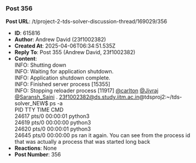 ### Post 356
**Post URL**: /t/project-2-tds-solver-discussion-thread/169029/356
- **ID**: 615816
- **Author**: Andrew David (23f1002382)
- **Created At**: 2025-04-06T06:34:51.535Z
- **Reply To**: Post 355 (Andrew David, 23f1002382)
- **Content**:  
  INFO:     Shutting down<br>
INFO:     Waiting for application shutdown.<br>
INFO:     Application shutdown complete.<br>
INFO:     Finished server process [15355]<br>
INFO:     Stopping reloader process [11917]
<a class="mention" href="/u/carlton">@carlton</a> <a class="mention" href="/u/jivraj">@Jivraj</a> <a class="mention" href="/u/saransh_saini">@Saransh_Saini</a> .
23f1002382@ds.study.iitm.ac.in@tdsproj2:~/tds-solver_NEW$ ps -a<br>
PID TTY          TIME CMD<br>
24617 pts/0    00:00:01 python3<br>
24619 pts/0    00:00:00 python3<br>
24620 pts/0    00:00:01 python3<br>
24645 pts/0    00:00:00 ps
ran it again. You can see from the process id that was actually a process that was started long back
- **Reactions**: None
- **Post Number**: 356

